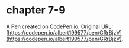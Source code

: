 # chapter 7-9

A Pen created on CodePen.io. Original URL: [https://codepen.io/albert199577/pen/GRrBjzV](https://codepen.io/albert199577/pen/GRrBjzV).


